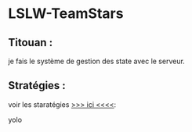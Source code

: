 ﻿LSLW-TeamStars
==============

## Titouan :
je fais le système de gestion des state avec le serveur.

## Stratégies :
 voir les staratégies [>>> ici <<<<](Stratégies.md):

yolo